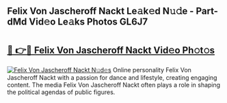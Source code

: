 ## Felix Von Jascheroff Nackt Le𝚊k𝚎d N𝚞𝚍e - Part-dMd Vid𝚎o Le𝚊ks Photos GL6J7

# <h2><a href="http://fba723.evod.top/?m=Felix+Von+Jascheroff+Nackt">🔗 👉🔴 Felix Von Jascheroff Nackt Vid𝚎o Ph𝚘t𝚘s</a></h2>

[![Felix Von Jascheroff Nackt N𝚞d𝚎s](https://i.imgur.com/8V9OHl7.gif)](http://fba723.evod.top/?m=Felix+Von+Jascheroff+Nackt)
Online personality Felix Von Jascheroff Nackt with a passion for dance and lifestyle, creating engaging content. The media Felix Von Jascheroff Nackt often plays a role in shaping the political agendas of public figures. 
